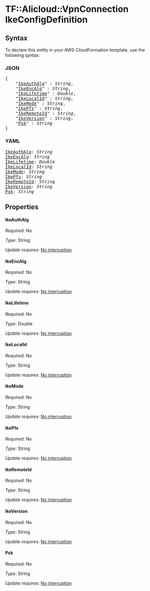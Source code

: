 # TF::Alicloud::VpnConnection IkeConfigDefinition

## Syntax

To declare this entity in your AWS CloudFormation template, use the following syntax:

### JSON

<pre>
{
    "<a href="#ikeauthalg" title="IkeAuthAlg">IkeAuthAlg</a>" : <i>String</i>,
    "<a href="#ikeencalg" title="IkeEncAlg">IkeEncAlg</a>" : <i>String</i>,
    "<a href="#ikelifetime" title="IkeLifetime">IkeLifetime</a>" : <i>Double</i>,
    "<a href="#ikelocalid" title="IkeLocalId">IkeLocalId</a>" : <i>String</i>,
    "<a href="#ikemode" title="IkeMode">IkeMode</a>" : <i>String</i>,
    "<a href="#ikepfs" title="IkePfs">IkePfs</a>" : <i>String</i>,
    "<a href="#ikeremoteid" title="IkeRemoteId">IkeRemoteId</a>" : <i>String</i>,
    "<a href="#ikeversion" title="IkeVersion">IkeVersion</a>" : <i>String</i>,
    "<a href="#psk" title="Psk">Psk</a>" : <i>String</i>
}
</pre>

### YAML

<pre>
<a href="#ikeauthalg" title="IkeAuthAlg">IkeAuthAlg</a>: <i>String</i>
<a href="#ikeencalg" title="IkeEncAlg">IkeEncAlg</a>: <i>String</i>
<a href="#ikelifetime" title="IkeLifetime">IkeLifetime</a>: <i>Double</i>
<a href="#ikelocalid" title="IkeLocalId">IkeLocalId</a>: <i>String</i>
<a href="#ikemode" title="IkeMode">IkeMode</a>: <i>String</i>
<a href="#ikepfs" title="IkePfs">IkePfs</a>: <i>String</i>
<a href="#ikeremoteid" title="IkeRemoteId">IkeRemoteId</a>: <i>String</i>
<a href="#ikeversion" title="IkeVersion">IkeVersion</a>: <i>String</i>
<a href="#psk" title="Psk">Psk</a>: <i>String</i>
</pre>

## Properties

#### IkeAuthAlg

_Required_: No

_Type_: String

_Update requires_: [No interruption](https://docs.aws.amazon.com/AWSCloudFormation/latest/UserGuide/using-cfn-updating-stacks-update-behaviors.html#update-no-interrupt)

#### IkeEncAlg

_Required_: No

_Type_: String

_Update requires_: [No interruption](https://docs.aws.amazon.com/AWSCloudFormation/latest/UserGuide/using-cfn-updating-stacks-update-behaviors.html#update-no-interrupt)

#### IkeLifetime

_Required_: No

_Type_: Double

_Update requires_: [No interruption](https://docs.aws.amazon.com/AWSCloudFormation/latest/UserGuide/using-cfn-updating-stacks-update-behaviors.html#update-no-interrupt)

#### IkeLocalId

_Required_: No

_Type_: String

_Update requires_: [No interruption](https://docs.aws.amazon.com/AWSCloudFormation/latest/UserGuide/using-cfn-updating-stacks-update-behaviors.html#update-no-interrupt)

#### IkeMode

_Required_: No

_Type_: String

_Update requires_: [No interruption](https://docs.aws.amazon.com/AWSCloudFormation/latest/UserGuide/using-cfn-updating-stacks-update-behaviors.html#update-no-interrupt)

#### IkePfs

_Required_: No

_Type_: String

_Update requires_: [No interruption](https://docs.aws.amazon.com/AWSCloudFormation/latest/UserGuide/using-cfn-updating-stacks-update-behaviors.html#update-no-interrupt)

#### IkeRemoteId

_Required_: No

_Type_: String

_Update requires_: [No interruption](https://docs.aws.amazon.com/AWSCloudFormation/latest/UserGuide/using-cfn-updating-stacks-update-behaviors.html#update-no-interrupt)

#### IkeVersion

_Required_: No

_Type_: String

_Update requires_: [No interruption](https://docs.aws.amazon.com/AWSCloudFormation/latest/UserGuide/using-cfn-updating-stacks-update-behaviors.html#update-no-interrupt)

#### Psk

_Required_: No

_Type_: String

_Update requires_: [No interruption](https://docs.aws.amazon.com/AWSCloudFormation/latest/UserGuide/using-cfn-updating-stacks-update-behaviors.html#update-no-interrupt)

